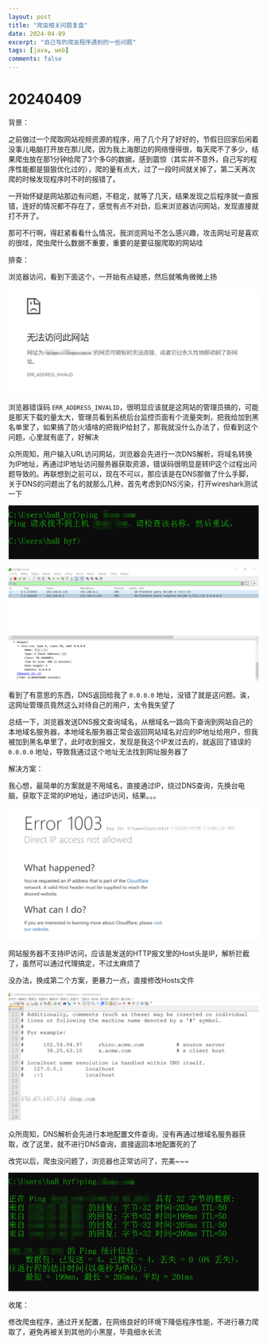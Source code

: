 ```yaml
---
layout: post
title: "爬虫相关问题复盘"
date: 2024-04-09
excerpt: "自己写的爬虫程序遇到的一些问题"
tags: [java, web]
comments: false
---
```




# 20240409

背景：

之前做过一个爬取网站视频资源的程序，用了几个月了好好的，节假日回家后闲着没事儿电脑打开放在那儿爬，因为我上海那边的网络慢得很，每天爬不了多少，结果爬虫放在那1分钟给爬了3个多G的数据，感到震惊（其实并不意外，自己写的程序性能都是狠狠优化过的），爬的量有点大，过了一段时间就关掉了，第二天再次爬的时候发现程序时不时的报错了。

一开始怀疑是网站那边有问题，不稳定，就等了几天，结果发现之后程序就一直报错，连好的情况都不存在了，感觉有点不对劲，后来浏览器访问网站，发现直接就打不开了。

那可不行啊，得赶紧看看什么情况，我浏览网址不怎么感兴趣，攻击网址可是喜欢的很哇，爬虫爬什么数据不重要，重要的是要征服爬取的网站哇

排查：

浏览器访问，看到下面这个，一开始有点疑惑，然后就嘴角微微上扬

![](../images/2024/04/09/001.png)

浏览器错误码 `ERR_ADDRESS_INVALID`，很明显应该就是这网站的管理员搞的，可能是那天下载的量太大，管理员看到系统后台监控页面有个流量突刺，把我给加到黑名单里了，如果搞了防火墙啥的把我IP给封了，那我就没什么办法了，但看到这个问题，心里就有底了，好解决

众所周知，用户输入URL访问网站，浏览器会先进行一次DNS解析，将域名转换为IP地址，再通过IP地址访问服务器获取资源，错误码很明显是转IP这个过程出问题导致的。再联想到之前可以，现在不可以，那应该是在DNS那做了什么手脚，关于DNS的问题出了名的就那么几种，首先考虑到DNS污染，打开wireshark测试一下

![](../images/2024/04/09/002.png)

![](../images/2024/04/09/003.png)

看到了有意思的东西，DNS返回给我了 `0.0.0.0` 地址，没错了就是这问题。诶，这网址管理员竟然这么对待自己的用户，太令我失望了

总结一下，浏览器发送DNS报文查询域名，从根域名一路向下查询到网站自己的本地域名服务器，本地域名服务器正常会返回网站域名对应的IP地址给用户，但我被加到黑名单里了，此时收到报文，发现是我这个IP发过去的，就返回了错误的 `0.0.0.0` 地址，导致我通过这个地址无法找到网址服务器了

解决方案：

我心想，最简单的方案就是不用域名，直接通过IP，绕过DNS查询，先换台电脑，获取下正常的IP地址，通过IP访问，结果。。。

![](../images/2024/04/09/004.png)

网站服务器不支持IP访问，应该是发送的HTTP报文里的Host头是IP，解析拦截了，虽然可以通过代理搞定，不过太麻烦了

没办法，换成第二个方案，更暴力一点，直接修改Hosts文件

![](../images/2024/04/09/005.png)

众所周知，DNS解析会先进行本地配置文件查询，没有再通过根域名服务器获取，改了这里，就不进行DNS查询，直接返回本地配置死的了

改完以后，爬虫没问题了，浏览器也正常访问了，完美~~~

![](../images/2024/04/09/006.png)

收尾：

修改爬虫程序，通过开关配置，在网络良好的环境下降低程序性能，不进行暴力爬取了，避免再被关到其他的小黑屋，毕竟细水长流

















